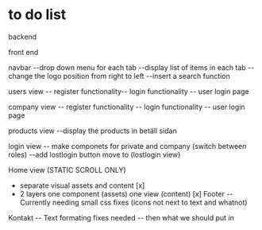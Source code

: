 # to do list

backend

<!-- create admin user
---username
---password
---for security use jwt tokens
---for passowrd use bcrypt -->

<!-- login admin(validation) -->

<!-- create a new user -->

<!-- get the list of all users -->

<!-- user
       name
       password
       email
       address
       phonenumber
       address
         streetname
         city
         postcode -->

<!-- create a companyuser	  -->

<!-- add a product
products
name
price
category
short description
detail description
get the list of all products -->

front end

<!-- create a view for admin -->

navbar
--drop down menu for each tab
--display list of items in each tab
--change the logo position from right to left
--insert a search function

users view
-- register functionality-- login functionality
-- user login page

company view
-- register functionality
-- login functionality
-- user login page

products view
--display the products in betäll sidan

login view
-- make componets for private and company (switch between roles)
--add lostlogin button move to (lostlogin view)

Home view (STATIC SCROLL ONLY)
- separate visual assets and content [x] 
-  2 layers one component (assets) one view (content) [x]
Footer
-- Currently needing small css fixes (icons not next to text and whatnot)

Kontakt
-- Text formating fixes needed
-- then what we should put in
